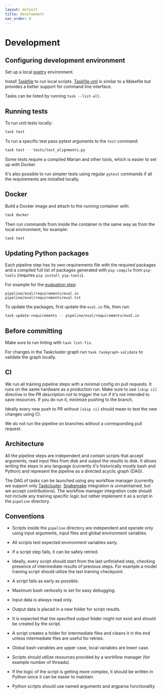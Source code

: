 ```yaml
---
layout: default
title: Development
nav_order: 8
---
```


# Development

## Configuring development environment

Set up a local [poetry](https://python-poetry.org/) environment.

Install [Taskfile](https://taskfile.dev/installation/) to run local scripts. 
[Taskfile.yml](https://github.com/mozilla/translations/blob/main/Taskfile.yml) is similar to a Makefile but provides a better support for command line interface.

Tasks can be listed by running `task --list-all`.

## Running tests

To run unit tests locally:
```bash
task test
```

To run a specific test pass pytest arguments to the `test` command:

```bash
task test -- tests/test_alignments.py
```

Some tests require a compiled Marian and other tools, which is easier to set up with Docker.

It's also possible to run simpler tests using regular `pytest` commands if all the requirements are installed locally.

## Docker

Build a Docker image and attach to the running container with:

```bash
task docker
```

Then run commands from inside the container in the same way as from the local environment, for example:

```bash
task test
```

## Updating Python packages

Each pipeline step has its own requirements file with the required packages 
and a compiled full list of packages generated with `pip-compile` from `pip-tools` (requires `pip install pip-tools`).

For example for the [evaluation step](https://github.com/mozilla/translations/tree/main/pipeline/eval/requirements):
```
pipeline/eval/requirements/eval.in
pipeline/eval/requirements/eval.txt
```


To update the packages, first update the `eval.in` file, then run:

```bash
task update-requirements -- pipeline/eval/requirements/eval.in
```


## Before committing

Make sure to run linting with `task lint-fix`.

For changes in the Taskcluster graph run `task taskgraph-validate` to validate the graph locally.


## CI

We run all training pipeline steps with a minimal config on pull requests. It runs on the same hardware as a production run.
Make sure to use `[skip ci]` directive in the PR description not to trigger the run if it's not intended to save resources.
If you do run it, minimize pushing to the branch.

Ideally every new push to PR without `[skip ci]` should mean to test the new changes using CI.

We do not run the pipeline on branches without a corresponding pull request.

## Architecture

All the pipeline steps are independent and contain scripts that accept arguments, read input files from disk and output the results to disk.
It allows writing the steps in any language (currently it's historically mostly bash and Python) and
represent the pipeline as a directed acyclic graph (DAG).

The DAG of tasks can be launched using any workflow manager
(currently we support only [Taskcluster](task-cluster.md). [Snakemake](snakemake.md) integration is unmaintained, but we accept contributions).
The workflow manager integration code should not include any training specific logic but rather implement it as a script
in the `pipeline` directory.

## Conventions

- Scripts inside the `pipeline` directory are independent and operate only using input arguments, input files
  and global environment variables.

- All scripts test expected environment variables early.

- If a script step fails, it can be safely retried.

- Ideally, every script should start from the last unfinished step,
  checking presence of intermediate results of previous steps. 
  For example a model training script should utilize the last training checkpoint.

- A script fails as early as possible.

- Maximum bash verbosity is set for easy debugging.

- Input data is always read only.

- Output data is placed in a new folder for script results.

- It is expected that the specified output folder might not exist and should be created by the script.

- A script creates a folder for intermediate files and cleans it in the end
  unless intermediate files are useful for retries.

- Global bash variables are upper case, local variables are lower case.

- Scripts should utilize resources provided by a workflow manager (for example number of threads).

- If the logic of the script is getting more complex, it should be written in Python since it can be easier to maintain

- Python scripts should use named arguments and argparse functionality
